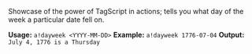 Showcase of the power of TagScript in actions; tells you what day of the week a particular date fell on.

**Usage:** `a!dayweek <YYYY-MM-DD>`
**Example:** `a!dayweek 1776-07-04`
**Output:** `July 4, 1776 is a Thursday`